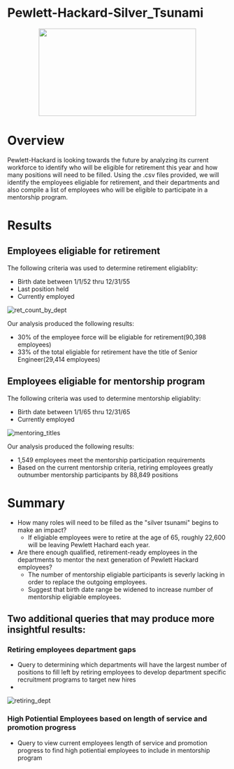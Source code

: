 # Pewlett-Hackard-Silver_Tsunami
<p align="center">
  <img width="360" height="200" src="https://user-images.githubusercontent.com/74840026/128585331-49b2ea6d-38c9-4ba2-ad1f-a5e9f7dc42e5.png">
</p>

# Overview 
Pewlett-Hackard is looking towards the future by analyzing its current workforce to identify who will be eligible for retirement this year and how many positions will need to be filled.  Using the .csv files provided, we will identify the employees eligiable for retirement, and their departments and also compile a list of employees who will be eligible to participate in a mentorship program.

# Results
## Employees eligiable for retirement
The following criteria was used to determine retirement eligiablity:
- Birth date between 1/1/52 thru 12/31/55
- Last position held
- Currently employed

![ret_count_by_dept](https://user-images.githubusercontent.com/74840026/128583422-a84beacf-f841-4f32-a1a7-73479424e6a5.PNG)

Our analysis produced the following results:
- 30% of the employee force will be eligiable for retirement(90,398 employees)
- 33% of the total eligiable for retirement have the title of Senior Engineer(29,414 employees)

## Employees eligiable for mentorship program
The following criteria was used to determine mentorship eligiablity:
- Birth date between 1/1/65 thru 12/31/65
- Currently employed

![mentoring_titles](https://user-images.githubusercontent.com/74840026/128585474-9b4887f4-6687-4bfa-b9cb-32eb7e85df76.PNG)

Our analysis produced the following results:
- 1,549 employees meet the mentorship participation requirements
- Based on the current mentorship criteria, retiring employees greatly outnumber mentorship participants by 88,849 positions

# Summary
- How many roles will need to be filled as the "silver tsunami" begins to make an impact?
    - If eligiable employees were to retire at the age of 65, roughly 22,600 will be leaving Pewlett Hachard each year.  
- Are there enough qualified, retirement-ready employees in the departments to mentor the next generation of Pewlett Hackard employees?
    - The number of mentorship eligiable participants is severly lacking in order to replace the outgoing employees.
    - Suggest that birth date range be widened to increase number of mentorship eligiable employees.

## Two additional queries that may produce more insightful results:
### Retiring employees department gaps
- Query to determining which departments will have the largest number of positions to fill left by retiring employees to develop department specific recruitment programs to target new hires
- 
![retiring_dept](https://user-images.githubusercontent.com/74840026/128586350-5fe4262b-7c34-4b4f-b9fe-3f2119bbb852.PNG)

### High Potiential Employees based on length of service and promotion progress
- Query to view current employees length of service and promotion progress to find high potiential employees to include in mentorship program

